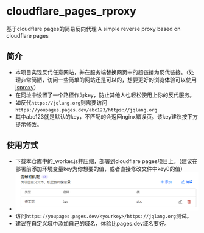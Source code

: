 # cloudflare_pages_rproxy
基于cloudflare pages的简易反向代理
A simple reverse proxy based on cloudflare pages

## 简介
- 本项目实现反代任意网站，并在服务端替换网页中的超链接为反代链接。（处理非常简陋，访问一些简单的网站还是可以的，想要更好的浏览体验可以使用[jsproxy](https://github.com/EtherDream/jsproxy)）
- 在网址中设置了一个路径作为key，防止其他人也轻松使用上你的反代服务。
- 如反代`https://jqlang.org`则需要访问`https://youpages.pages.dev/abc123/https://jqlang.org`
- 其中abc123就是默认的key，不匹配的会返回nginx错误页。该key建议按下方提示修改。

## 使用方式
- 下载本仓库中的_worker.js并压缩，部署到cloudflare pages项目上。（建议在部署前添加环境变量key为你想要的值，或者直接修改文件中key0的值）
- ![](1.png)
- 访问`https://youpages.pages.dev/<yourkey>/https://jqlang.org`测试。
- 建议在自定义域中添加自己的域名，体验比pages.dev域名要好。
